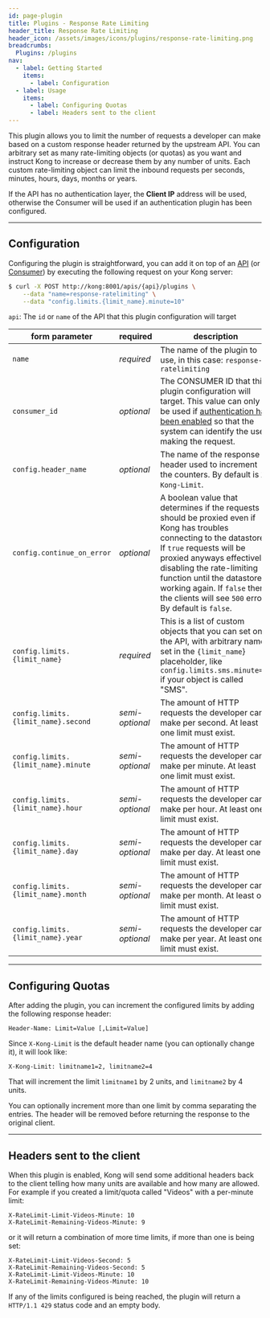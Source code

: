 ```yaml
---
id: page-plugin
title: Plugins - Response Rate Limiting
header_title: Response Rate Limiting
header_icon: /assets/images/icons/plugins/response-rate-limiting.png
breadcrumbs:
  Plugins: /plugins
nav:
  - label: Getting Started
    items:
      - label: Configuration
  - label: Usage
    items:
      - label: Configuring Quotas
      - label: Headers sent to the client
---
```


This plugin allows you to limit the number of requests a developer can make based on a custom response header returned by the upstream API. You can arbitrary set as many rate-limiting objects (or quotas) as you want and instruct Kong to increase or decrease them by any number of units. Each custom rate-limiting object can limit the inbound requests per seconds, minutes, hours, days, months or years.

If the API has no authentication layer, the **Client IP** address will be used, otherwise the Consumer will be used if an authentication plugin has been configured.

----

## Configuration

Configuring the plugin is straightforward, you can add it on top of an [API][api-object] (or [Consumer][consumer-object]) by executing the following request on your Kong server:

```bash
$ curl -X POST http://kong:8001/apis/{api}/plugins \
    --data "name=response-ratelimiting" \
    --data "config.limits.{limit_name}.minute=10"
```

`api`: The `id` or `name` of the API that this plugin configuration will target

form parameter                      | required        | description
---                                 | ---             | ---
`name`                              | *required*      | The name of the plugin to use, in this case: `response-ratelimiting`
`consumer_id`                       | *optional*      | The CONSUMER ID that this plugin configuration will target. This value can only be used if [authentication has been enabled][faq-authentication] so that the system can identify the user making the request.
`config.header_name`                | *optional*      | The name of the response header used to increment the counters. By default is `X-Kong-Limit`.
`config.continue_on_error`  | *optional*      |  A boolean value that determines if the requests should be proxied even if Kong has troubles connecting to the datastore. If `true` requests will be proxied anyways effectively disabling the rate-limiting function until the datastore is working again. If `false` then the clients will see `500` errors. By default is `false`.
`config.limits.{limit_name}`        | *required*      |  This is a list of custom objects that you can set on the API, with arbitrary names set in the `{limit_name`} placeholder, like `config.limits.sms.minute=20` if your object is called "SMS".
`config.limits.{limit_name}.second` | *semi-optional* | The amount of HTTP requests the developer can make per second. At least one limit must exist.
`config.limits.{limit_name}.minute` | *semi-optional* | The amount of HTTP requests the developer can make per minute. At least one limit must exist.
`config.limits.{limit_name}.hour`   | *semi-optional* | The amount of HTTP requests the developer can make per hour. At least one limit must exist.
`config.limits.{limit_name}.day`    | *semi-optional* | The amount of HTTP requests the developer can make per day. At least one limit must exist.
`config.limits.{limit_name}.month`  | *semi-optional* | The amount of HTTP requests the developer can make per month. At least one limit must exist.
`config.limits.{limit_name}.year`   | *semi-optional* | The amount of HTTP requests the developer can make per year. At least one limit must exist.

----

## Configuring Quotas

After adding the plugin, you can increment the configured limits by adding the following response header:

```
Header-Name: Limit=Value [,Limit=Value]
```

Since `X-Kong-Limit` is the default header name (you can optionally change it), it will look like:

```
X-Kong-Limit: limitname1=2, limitname2=4
```

That will increment the limit `limitname1` by 2 units, and `limitname2` by 4 units.

You can optionally increment more than one limit by comma separating the entries. The header will be removed before returning the response to the original client.

----

## Headers sent to the client

When this plugin is enabled, Kong will send some additional headers back to the client telling how many units are available and how many are allowed. For example if you created a limit/quota called "Videos" with a per-minute limit:

```
X-RateLimit-Limit-Videos-Minute: 10
X-RateLimit-Remaining-Videos-Minute: 9
```

or it will return a combination of more time limits, if more than one is being set:

```
X-RateLimit-Limit-Videos-Second: 5
X-RateLimit-Remaining-Videos-Second: 5
X-RateLimit-Limit-Videos-Minute: 10
X-RateLimit-Remaining-Videos-Minute: 10
```

If any of the limits configured is being reached, the plugin will return a `HTTP/1.1 429` status code and an empty body.

[api-object]: /docs/latest/admin-api/#api-object
[configuration]: /docs/latest/configuration
[consumer-object]: /docs/latest/admin-api/#consumer-object
[faq-authentication]: /about/faq/#how-can-i-add-an-authentication-layer-on-a-microservice/api?
